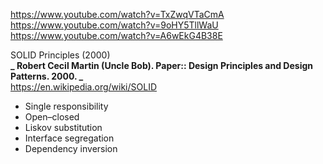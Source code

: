 https://www.youtube.com/watch?v=TxZwqVTaCmA
https://www.youtube.com/watch?v=9oHY5TllWaU
https://www.youtube.com/watch?v=A6wEkG4B38E

SOLID Principles (2000)  
**_ Robert Cecil Martin (Uncle Bob). Paper:: Design Principles and Design Patterns. 2000. _**  
https://en.wikipedia.org/wiki/SOLID

- Single responsibility
- Open–closed
- Liskov substitution
- Interface segregation
- Dependency inversion
